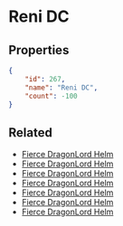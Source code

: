# Reni DC

<no description available>

## Properties

```json
{
    "id": 267,
    "name": "Reni DC",
    "count": -100
}
```

## Related

- [Fierce DragonLord Helm](../items/7049-fierce-dragonlord-helm.md)
- [Fierce DragonLord Helm](../items/7050-fierce-dragonlord-helm.md)
- [Fierce DragonLord Helm](../items/7051-fierce-dragonlord-helm.md)
- [Fierce DragonLord Helm](../items/7052-fierce-dragonlord-helm.md)
- [Fierce DragonLord Helm](../items/7053-fierce-dragonlord-helm.md)
- [Fierce DragonLord Helm](../items/7054-fierce-dragonlord-helm.md)
- [Fierce DragonLord Helm](../items/7055-fierce-dragonlord-helm.md)

